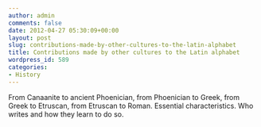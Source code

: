 ```yaml
---
author: admin
comments: false
date: 2012-04-27 05:30:09+00:00
layout: post
slug: contributions-made-by-other-cultures-to-the-latin-alphabet
title: Contributions made by other cultures to the Latin alphabet
wordpress_id: 589
categories:
- History
---
```


From Canaanite to ancient Phoenician, from Phoenician to Greek, from Greek to Etruscan, from Etruscan to Roman. Essential characteristics. Who writes and how they learn to do so. 
